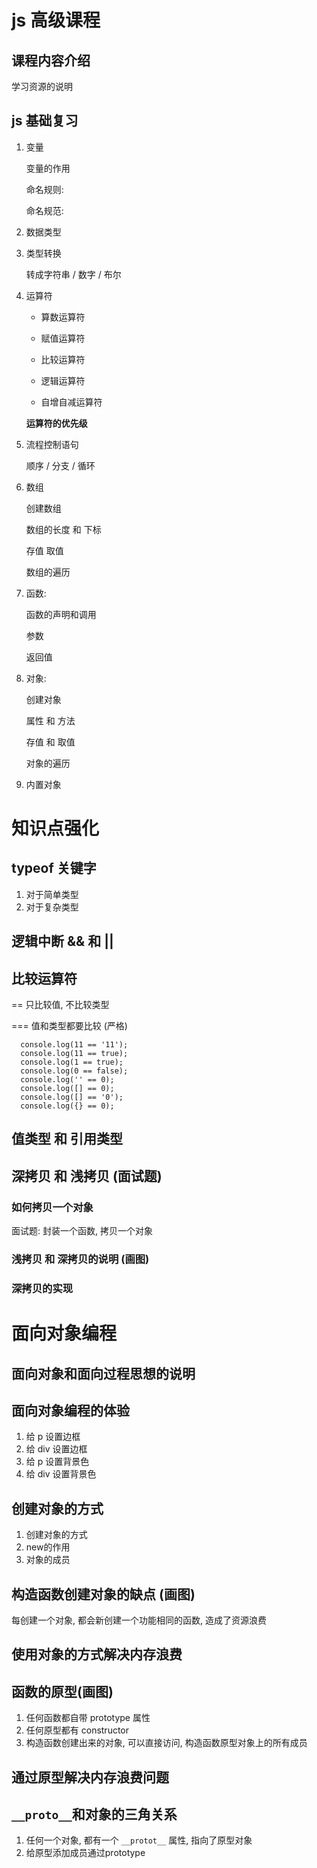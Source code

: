 # js 高级课程

## 课程内容介绍

学习资源的说明





## js 基础复习

1. 变量

   变量的作用

   命名规则:

   命名规范:

2. 数据类型

3. 类型转换

   转成字符串 / 数字 /  布尔

4. 运算符

   - 算数运算符

   - 赋值运算符

   - 比较运算符

   - 逻辑运算符

   - 自增自减运算符

   **运算符的优先级**

5. 流程控制语句

   顺序 / 分支 / 循环

6. 数组

   创建数组

   数组的长度 和 下标

   存值 取值

   数组的遍历

7. 函数:

   函数的声明和调用

   参数

   返回值

8. 对象:

   创建对象

   属性 和 方法

   存值 和 取值

   对象的遍历

9. 内置对象



# 知识点强化

## typeof 关键字

1. 对于简单类型
2. 对于复杂类型







## 逻辑中断 && 和 ||







## 比较运算符

==   只比较值, 不比较类型

===  值和类型都要比较 (严格)

```
  console.log(11 == '11');
  console.log(11 == true); 
  console.log(1 == true);
  console.log(0 == false);
  console.log('' == 0);
  console.log([] == 0);
  console.log([] == '0');
  console.log({} == 0);
```







## 值类型 和 引用类型







## 深拷贝 和 浅拷贝 (面试题)

### 如何拷贝一个对象

面试题: 封装一个函数, 拷贝一个对象



### 浅拷贝 和 深拷贝的说明 (画图)





### 深拷贝的实现





# 面向对象编程

## 面向对象和面向过程思想的说明







## 面向对象编程的体验

1. 给 p 设置边框
2. 给 div 设置边框
3. 给 p 设置背景色
4. 给 div 设置背景色





## 创建对象的方式

1. 创建对象的方式
2. new的作用
3. 对象的成员







## 构造函数创建对象的缺点 (画图)

每创建一个对象, 都会新创建一个功能相同的函数, 造成了资源浪费









## 使用对象的方式解决内存浪费









## 函数的原型(画图)

1. 任何函数都自带 prototype 属性
2. 任何原型都有 constructor
3. 构造函数创建出来的对象, 可以直接访问, 构造函数原型对象上的所有成员







## 通过原型解决内存浪费问题







## `__proto__`和对象的三角关系

1. 任何一个对象, 都有一个 `__protot__` 属性, 指向了原型对象
2. 给原型添加成员通过prototype







